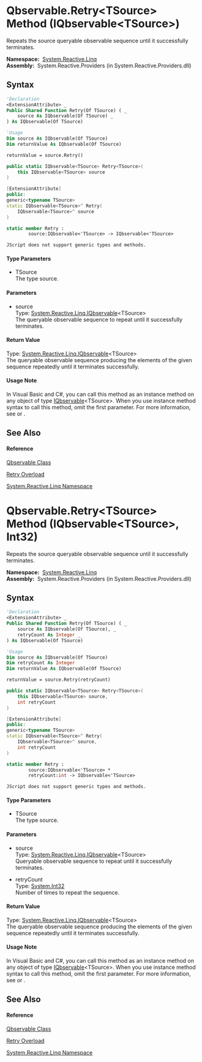 # Qbservable.Retry\<TSource\> Method (IQbservable\<TSource\>)

Repeats the source queryable observable sequence until it successfully terminates.

**Namespace:**  [System.Reactive.Linq](System.Reactive.Linq\System.Reactive.Linq.md)  
**Assembly:**  System.Reactive.Providers (in System.Reactive.Providers.dll)

## Syntax

```vb
'Declaration
<ExtensionAttribute> _
Public Shared Function Retry(Of TSource) ( _
    source As IQbservable(Of TSource) _
) As IQbservable(Of TSource)
```

```vb
'Usage
Dim source As IQbservable(Of TSource)
Dim returnValue As IQbservable(Of TSource)

returnValue = source.Retry()
```

```csharp
public static IQbservable<TSource> Retry<TSource>(
    this IQbservable<TSource> source
)
```

```c++
[ExtensionAttribute]
public:
generic<typename TSource>
static IQbservable<TSource>^ Retry(
    IQbservable<TSource>^ source
)
```

```fsharp
static member Retry : 
        source:IQbservable<'TSource> -> IQbservable<'TSource> 
```

```jscript
JScript does not support generic types and methods.
```

#### Type Parameters

- TSource  
  The type source.

#### Parameters

- source  
  Type: [System.Reactive.Linq.IQbservable](IQbservable\IQbservable(TSource).md)\<TSource\>  
  The queryable observable sequence to repeat until it successfully terminates.

#### Return Value

Type: [System.Reactive.Linq.IQbservable](IQbservable\IQbservable(TSource).md)\<TSource\>  
The queryable observable sequence producing the elements of the given sequence repeatedly until it terminates successfully.

#### Usage Note

In Visual Basic and C\#, you can call this method as an instance method on any object of type [IQbservable](IQbservable\IQbservable(TSource).md)\<TSource\>. When you use instance method syntax to call this method, omit the first parameter. For more information, see [](https://msdn.microsoft.com/en-us/library/Bb384936) or [](https://msdn.microsoft.com/en-us/library/Bb383977).

## See Also

#### Reference

[Qbservable Class](Qbservable\Qbservable.md)

[Retry Overload](Retry\Qbservable.Retry.md)

[System.Reactive.Linq Namespace](System.Reactive.Linq\System.Reactive.Linq.md)

# Qbservable.Retry\<TSource\> Method (IQbservable\<TSource\>, Int32)

Repeats the source queryable observable sequence until it successfully terminates.

**Namespace:**  [System.Reactive.Linq](System.Reactive.Linq\System.Reactive.Linq.md)  
**Assembly:**  System.Reactive.Providers (in System.Reactive.Providers.dll)

## Syntax

```vb
'Declaration
<ExtensionAttribute> _
Public Shared Function Retry(Of TSource) ( _
    source As IQbservable(Of TSource), _
    retryCount As Integer _
) As IQbservable(Of TSource)
```

```vb
'Usage
Dim source As IQbservable(Of TSource)
Dim retryCount As Integer
Dim returnValue As IQbservable(Of TSource)

returnValue = source.Retry(retryCount)
```

```csharp
public static IQbservable<TSource> Retry<TSource>(
    this IQbservable<TSource> source,
    int retryCount
)
```

```c++
[ExtensionAttribute]
public:
generic<typename TSource>
static IQbservable<TSource>^ Retry(
    IQbservable<TSource>^ source, 
    int retryCount
)
```

```fsharp
static member Retry : 
        source:IQbservable<'TSource> * 
        retryCount:int -> IQbservable<'TSource> 
```

```jscript
JScript does not support generic types and methods.
```

#### Type Parameters

- TSource  
  The type source.

#### Parameters

- source  
  Type: [System.Reactive.Linq.IQbservable](IQbservable\IQbservable(TSource).md)\<TSource\>  
  Queryable observable sequence to repeat until it successfully terminates.

- retryCount  
  Type: [System.Int32](https://msdn.microsoft.com/en-us/library/td2s409d)  
  Number of times to repeat the sequence.

#### Return Value

Type: [System.Reactive.Linq.IQbservable](IQbservable\IQbservable(TSource).md)\<TSource\>  
The queryable observable sequence producing the elements of the given sequence repeatedly until it terminates successfully.

#### Usage Note

In Visual Basic and C\#, you can call this method as an instance method on any object of type [IQbservable](IQbservable\IQbservable(TSource).md)\<TSource\>. When you use instance method syntax to call this method, omit the first parameter. For more information, see [](https://msdn.microsoft.com/en-us/library/Bb384936) or [](https://msdn.microsoft.com/en-us/library/Bb383977).

## See Also

#### Reference

[Qbservable Class](Qbservable\Qbservable.md)

[Retry Overload](Retry\Qbservable.Retry.md)

[System.Reactive.Linq Namespace](System.Reactive.Linq\System.Reactive.Linq.md)
